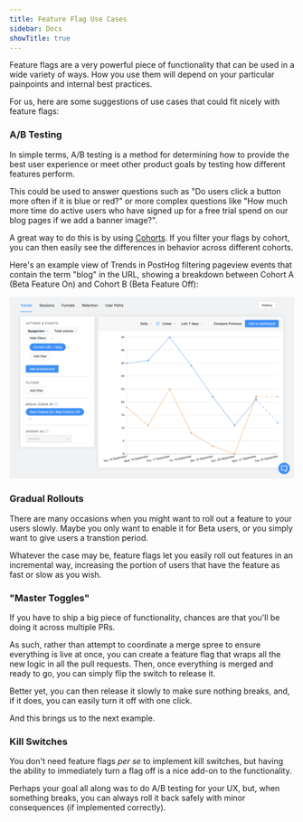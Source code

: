 ```yaml
---
title: Feature Flag Use Cases
sidebar: Docs
showTitle: true
---
```


Feature flags are a very powerful piece of functionality that can be used in a wide variety of ways. How you use them will depend on your particular painpoints and internal best practices. 

For us, here are some suggestions of use cases that could fit nicely with feature flags:

### A/B Testing

In simple terms, A/B testing is a method for determining how to provide the best user experience or meet other product goals by testing how different features perform. 

This could be used to answer questions such as "Do users click a button more often if it is blue or red?" or more complex questions like "How much more time do active users who have signed up for a free trial spend on our blog pages if we add a banner image?".

A great way to do this is by using [Cohorts](/docs/features/cohorts). If you filter your flags by cohort, you can then easily see the differences in behavior across different cohorts. 

Here's an example view of Trends in PostHog filtering pageview events that contain the term "blog" in the URL, showing a breakdown between Cohort A (Beta Feature On) and Cohort B (Beta Feature Off):

![Trends A/B Testing](../images/tutorials/feature-flags/trends-ab.png)

### Gradual Rollouts

There are many occasions when you might want to roll out a feature to your users slowly. Maybe you only want to enable it for Beta users, or you simply want to give users a transtion period.

Whatever the case may be, feature flags let you easily roll out features in an incremental way, increasing the portion of users that have the feature as fast or slow as you wish. 

### "Master Toggles"

If you have to ship a big piece of functionality, chances are that you'll be doing it across multiple PRs.

As such, rather than attempt to coordinate a merge spree to ensure everything is live at once, you can create a feature flag that wraps all the new logic in all the pull requests. Then, once everything is merged and ready to go, you can simply flip the switch to release it.

Better yet, you can then release it slowly to make sure nothing breaks, and, if it does, you can easily turn it off with one click.

And this brings us to the next example.

### Kill Switches

You don't need feature flags _per se_ to implement kill switches, but having the ability to immediately turn a flag off is a nice add-on to the functionality.

Perhaps your goal all along was to do A/B testing for your UX, but, when something breaks, you can always roll it back safely with minor consequences (if implemented correctly).